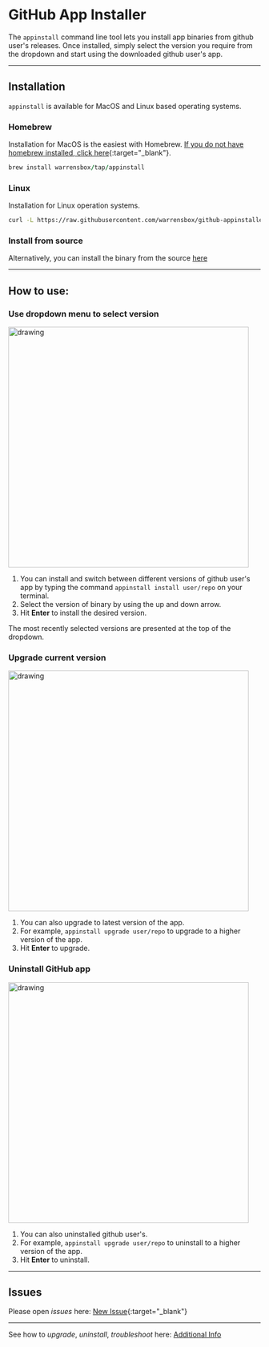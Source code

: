 # GitHub App Installer

The `appinstall` command line tool lets you install app binaries from github user's releases. 
Once installed, simply select the version you require from the dropdown and start using the downloaded github user's app.  

<hr>

## Installation

`appinstall` is available for MacOS and Linux based operating systems.

### Homebrew

Installation for MacOS is the easiest with Homebrew. [If you do not have homebrew installed, click here](https://brew.sh/){:target="_blank"}. 


```ruby
brew install warrensbox/tap/appinstall
```

### Linux

Installation for Linux operation systems.

```sh
curl -L https://raw.githubusercontent.com/warrensbox/github-appinstaller/release/install.sh | bash
```

### Install from source

Alternatively, you can install the binary from the source [here](https://github.com/warrensbox/github-appinstaller/releases) 

<hr>

## How to use:
### Use dropdown menu to select version
<img align="center" src="https://s3.us-east-2.amazonaws.com/kepler-images/warrensbox/aws-find/aws-find-demo.gif" alt="drawing" style="width: 480px;"/>

1.  You can install and switch between different versions of github user's app by typing the command `appinstall install user/repo` on your terminal. 
2.  Select the version of binary by using the up and down arrow.
3.  Hit **Enter** to install the desired version.

The most recently selected versions are presented at the top of the dropdown.

### Upgrade current version
<img align="center" src="https://s3.us-east-2.amazonaws.com/kepler-images/warrensbox/aws-find/aws-find-demo2.gif" alt="drawing" style="width: 480px;"/>

1. You can also upgrade to latest version of the app.
2. For example, `appinstall upgrade user/repo`  to upgrade to a higher version of the app.
3. Hit **Enter** to upgrade.

### Uninstall GitHub app
<img align="center" src="https://s3.us-east-2.amazonaws.com/kepler-images/warrensbox/aws-find/aws-find-demo3.gif" alt="drawing" style="width: 480px;"/>

1. You can also uninstalled github user's.
2. For example, `appinstall upgrade user/repo` to uninstall to a higher version of the app.
3. Hit **Enter** to uninstall.

<hr>

## Issues

Please open  *issues* here: [New Issue](https://github.com/warrensbox/github-appinstaller/issues){:target="_blank"}

<hr>

See how to *upgrade*, *uninstall*, *troubleshoot* here:
[Additional Info](additional)